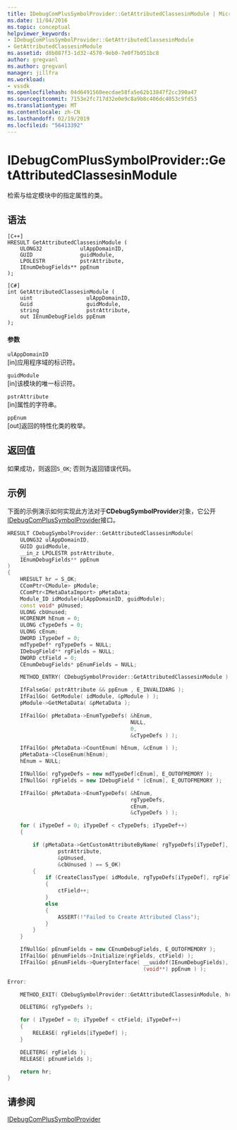 ```yaml
---
title: IDebugComPlusSymbolProvider::GetAttributedClassesinModule | Microsoft Docs
ms.date: 11/04/2016
ms.topic: conceptual
helpviewer_keywords:
- IDebugComPlusSymbolProvider::GetAttributedClassesinModule
- GetAttributedClassesinModule
ms.assetid: d8b087f3-1d32-4570-9eb0-7e0f7b051bc8
author: gregvanl
ms.author: gregvanl
manager: jillfra
ms.workload:
- vssdk
ms.openlocfilehash: 04d6491560eecdae58fa5e62b13847f2cc390a47
ms.sourcegitcommit: 7153e2fc717d32e0e9c8a9b8c406dc4053c9fd53
ms.translationtype: MT
ms.contentlocale: zh-CN
ms.lasthandoff: 02/19/2019
ms.locfileid: "56413392"
---
```

# <a name="idebugcomplussymbolprovidergetattributedclassesinmodule"></a>IDebugComPlusSymbolProvider::GetAttributedClassesinModule
检索与给定模块中的指定属性的类。

## <a name="syntax"></a>语法

```
[C++]
HRESULT GetAttributedClassesinModule (
    ULONG32            ulAppDomainID,
    GUID               guidModule,
    LPOLESTR           pstrAttribute,
    IEnumDebugFields** ppEnum
);
```

```
[C#]
int GetAttributedClassesinModule (
    uint                 ulAppDomainID,
    Guid                 guidModule,
    string               pstrAttribute,
    out IEnumDebugFields ppEnum
);
```

#### <a name="parameters"></a>参数
`ulAppDomainID`  
[in]应用程序域的标识符。

`guidModule`  
[in]该模块的唯一标识符。

`pstrAttribute`  
[in]属性的字符串。

`ppEnum`  
[out]返回的特性化类的枚举。

## <a name="return-value"></a>返回值
如果成功，则返回`S_OK`; 否则为返回错误代码。

## <a name="example"></a>示例
下面的示例演示如何实现此方法对于**CDebugSymbolProvider**对象，它公开[IDebugComPlusSymbolProvider](../../../extensibility/debugger/reference/idebugcomplussymbolprovider.md)接口。

```cpp
HRESULT CDebugSymbolProvider::GetAttributedClassesinModule(
    ULONG32 ulAppDomainID,
    GUID guidModule,
    __in_z LPOLESTR pstrAttribute,
    IEnumDebugFields** ppEnum
)
{
    HRESULT hr = S_OK;
    CComPtr<CModule> pModule;
    CComPtr<IMetaDataImport> pMetaData;
    Module_ID idModule(ulAppDomainID, guidModule);
    const void* pUnused;
    ULONG cbUnused;
    HCORENUM hEnum = 0;
    ULONG cTypeDefs = 0;
    ULONG cEnum;
    DWORD iTypeDef = 0;
    mdTypeDef* rgTypeDefs = NULL;
    IDebugField** rgFields = NULL;
    DWORD ctField = 0;
    CEnumDebugFields* pEnumFields = NULL;

    METHOD_ENTRY( CDebugSymbolProvider::GetAttributedClassesinModule );

    IfFalseGo( pstrAttribute && ppEnum , E_INVALIDARG );
    IfFailGo( GetModule( idModule, &pModule ) );
    pModule->GetMetaData( &pMetaData );

    IfFailGo( pMetaData->EnumTypeDefs( &hEnum,
                                       NULL,
                                       0,
                                       &cTypeDefs ) );

    IfFailGo( pMetaData->CountEnum( hEnum, &cEnum ) );
    pMetaData->CloseEnum(hEnum);
    hEnum = NULL;

    IfNullGo( rgTypeDefs = new mdTypeDef[cEnum], E_OUTOFMEMORY );
    IfNullGo( rgFields = new IDebugField * [cEnum], E_OUTOFMEMORY );

    IfFailGo( pMetaData->EnumTypeDefs( &hEnum,
                                       rgTypeDefs,
                                       cEnum,
                                       &cTypeDefs ) );

    for ( iTypeDef = 0; iTypeDef < cTypeDefs; iTypeDef++)
    {

        if (pMetaData->GetCustomAttributeByName( rgTypeDefs[iTypeDef],
                pstrAttribute,
                &pUnused,
                &cbUnused ) == S_OK)
        {
            if (CreateClassType( idModule, rgTypeDefs[iTypeDef], rgFields + ctField) == S_OK)
            {
                ctField++;
            }
            else
            {
                ASSERT(!"Failed to Create Attributed Class");
            }
        }
    }

    IfNullGo( pEnumFields = new CEnumDebugFields, E_OUTOFMEMORY );
    IfFailGo( pEnumFields->Initialize(rgFields, ctField) );
    IfFailGo( pEnumFields->QueryInterface( __uuidof(IEnumDebugFields),
                                           (void**) ppEnum ) );

Error:

    METHOD_EXIT( CDebugSymbolProvider::GetAttributedClassesinModule, hr );

    DELETERG( rgTypeDefs );

    for ( iTypeDef = 0; iTypeDef < ctField; iTypeDef++)
    {
        RELEASE( rgFields[iTypeDef] );
    }

    DELETERG( rgFields );
    RELEASE( pEnumFields );

    return hr;
}
```

## <a name="see-also"></a>请参阅
[IDebugComPlusSymbolProvider](../../../extensibility/debugger/reference/idebugcomplussymbolprovider.md)
